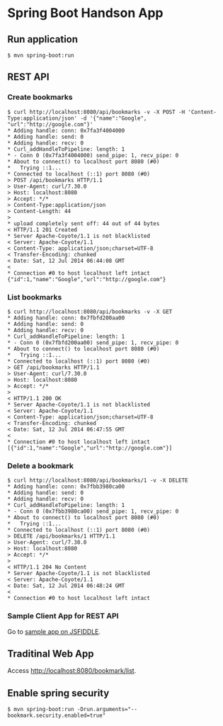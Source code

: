 # Spring Boot Handson App

## Run application

    $ mvn spring-boot:run

## REST API
### Create bookmarks

    $ curl http://localhost:8080/api/bookmarks -v -X POST -H 'Content-Type:application/json' -d '{"name":"Google", "url":"http://google.com"}'
    * Adding handle: conn: 0x7fa3f4004000
    * Adding handle: send: 0
    * Adding handle: recv: 0
    * Curl_addHandleToPipeline: length: 1
    * - Conn 0 (0x7fa3f4004000) send_pipe: 1, recv_pipe: 0
    * About to connect() to localhost port 8080 (#0)
    *   Trying ::1...
    * Connected to localhost (::1) port 8080 (#0)
    > POST /api/bookmarks HTTP/1.1
    > User-Agent: curl/7.30.0
    > Host: localhost:8080
    > Accept: */*
    > Content-Type:application/json
    > Content-Length: 44
    >
    * upload completely sent off: 44 out of 44 bytes
    < HTTP/1.1 201 Created
    * Server Apache-Coyote/1.1 is not blacklisted
    < Server: Apache-Coyote/1.1
    < Content-Type: application/json;charset=UTF-8
    < Transfer-Encoding: chunked
    < Date: Sat, 12 Jul 2014 06:44:08 GMT
    <
    * Connection #0 to host localhost left intact
    {"id":1,"name":"Google","url":"http://google.com"}
    
### List bookmarks

    $ curl http://localhost:8080/api/bookmarks -v -X GET
    * Adding handle: conn: 0x7fbfd200aa00
    * Adding handle: send: 0
    * Adding handle: recv: 0
    * Curl_addHandleToPipeline: length: 1
    * - Conn 0 (0x7fbfd200aa00) send_pipe: 1, recv_pipe: 0
    * About to connect() to localhost port 8080 (#0)
    *   Trying ::1...
    * Connected to localhost (::1) port 8080 (#0)
    > GET /api/bookmarks HTTP/1.1
    > User-Agent: curl/7.30.0
    > Host: localhost:8080
    > Accept: */*
    >
    < HTTP/1.1 200 OK
    * Server Apache-Coyote/1.1 is not blacklisted
    < Server: Apache-Coyote/1.1
    < Content-Type: application/json;charset=UTF-8
    < Transfer-Encoding: chunked
    < Date: Sat, 12 Jul 2014 06:47:55 GMT
    <
    * Connection #0 to host localhost left intact
    [{"id":1,"name":"Google","url":"http://google.com"}]

### Delete a bookmark

    $ curl http://localhost:8080/api/bookmarks/1 -v -X DELETE
    * Adding handle: conn: 0x7fbb3980ca00
    * Adding handle: send: 0
    * Adding handle: recv: 0
    * Curl_addHandleToPipeline: length: 1
    * - Conn 0 (0x7fbb3980ca00) send_pipe: 1, recv_pipe: 0
    * About to connect() to localhost port 8080 (#0)
    *   Trying ::1...
    * Connected to localhost (::1) port 8080 (#0)
    > DELETE /api/bookmarks/1 HTTP/1.1
    > User-Agent: curl/7.30.0
    > Host: localhost:8080
    > Accept: */*
    >
    < HTTP/1.1 204 No Content
    * Server Apache-Coyote/1.1 is not blacklisted
    < Server: Apache-Coyote/1.1
    < Date: Sat, 12 Jul 2014 06:48:24 GMT
    <
    * Connection #0 to host localhost left intact
    
### Sample Client App for REST API
    
Go to [sample app on JSFIDDLE](http://jsfiddle.net/Ca2g2/).

## Traditinal Web App

Access [http://localhost:8080/bookmark/list](http://localhost:8080/bookmark/list).

## Enable spring security

    $ mvn spring-boot:run -Drun.arguments="--bookmark.security.enabled=true"